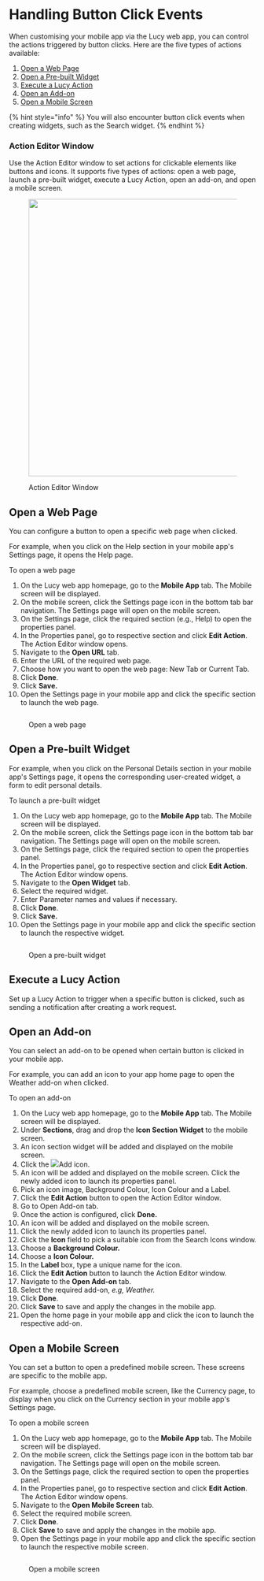 # Handling Button Click Events

When customising your mobile app via the Lucy web app, you can control the actions triggered by button clicks. Here are the five types of actions available:

1. [Open a Web Page](handling-button-click-events.md#open-a-web-page)
2. [Open a Pre-built Widget](handling-button-click-events.md#open-a-pre-built-widget)
3. [Execute a Lucy Action](handling-button-click-events.md#execute-a-lucy-action)
4. [Open an Add-on](handling-button-click-events.md#open-an-add-on)
5. [Open a Mobile Screen](handling-button-click-events.md#open-a-mobile-screen)

{% hint style="info" %}
You will also encounter button click events when creating widgets, such as the Search widget.
{% endhint %}

### Action Editor Window

Use the Action Editor window to set actions for clickable elements like buttons and icons. It supports five types of actions: open a web page, launch a pre-built widget, execute a Lucy Action, open an add-on, and open a mobile screen.

<figure><img src="../../.gitbook/assets/Action Editor Window.png" alt="" width="563"><figcaption><p>Action Editor Window</p></figcaption></figure>



## Open a Web Page

You can configure a button to open a specific web page when clicked.

For example, when you click on the Help section in your mobile app's Settings page, it opens the Help page.&#x20;

To open a web page

1. On the Lucy web app homepage, go to the **Mobile App** tab. The Mobile screen will be displayed.
2. On the mobile screen, click the Settings page icon in the bottom tab bar navigation. The Settings page will open on the mobile screen.
3. On the Settings page, click the required section (e.g., Help) to open the properties panel.
4. In the Properties panel, go to respective section and click **Edit Action**. The Action Editor window opens.
5. Navigate to the **Open URL** tab.
6. Enter the URL of the required web page.
7. Choose how you want to open the web page: New Tab or Current Tab.
8. Click **Done**.
9. Click **Save.**
10. Open the Settings page in your mobile app and click the specific section to launch the web page.

<figure><img src="../../.gitbook/assets/Launch a web page_1.png" alt=""><figcaption><p>Open a web page</p></figcaption></figure>

## Open a Pre-built Widget

For example, when you click on the Personal Details section in your mobile app's Settings page, it opens the corresponding user-created widget, a form to edit personal details.

To launch a pre-built widget

1. On the Lucy web app homepage, go to the **Mobile App** tab. The Mobile screen will be displayed.
2. On the mobile screen, click the Settings page icon in the bottom tab bar navigation. The Settings page will open on the mobile screen.
3. On the Settings page, click the required section to open the properties panel.
4. In the Properties panel, go to respective section and click **Edit Action**. The Action Editor window opens.
5. Navigate to the **Open Widget** tab.
6. Select the required widget.
7. Enter Parameter names and values if necessary.
8. Click **Done**.
9. Click **Save.**
10. Open the Settings page in your mobile app and click the specific section to launch the respective widget.

<figure><img src="../../.gitbook/assets/Launch a Prebuilt Widget_1.png" alt=""><figcaption><p>Open a pre-built widget</p></figcaption></figure>

## Execute a Lucy Action

Set up a Lucy Action to trigger when a specific button is clicked, such as sending a notification after creating a work request.

## Open an Add-on

You can select an add-on to be opened when certain button is clicked in your mobile app.

For example, you can add an icon to your app home page to open the Weather add-on when clicked.

To open an add-on

1. On the Lucy web app homepage, go to the **Mobile App** tab. The Mobile screen will be displayed.
2. Under **Sections**, drag and drop the **Icon Section Widget** to the mobile screen.
3. An icon section widget will be added and displayed on the mobile screen.
4. Click the ![](<../../.gitbook/assets/Add icon (1).png>)Add icon.
5. An icon will be added and displayed on the mobile screen. Click the newly added icon to launch its properties panel.
6. Pick an icon image, Background Colour, Icon Colour and a Label.
7. Click the **Edit Action** button to open the Action Editor window.
8. Go to Open Add-on tab.
9. Once the action is configured, click **Done.**
10. An icon will be added and displayed on the mobile screen.
11. Click the newly added icon to launch its properties panel.
12. Click the **Icon** field to pick a suitable icon from the Search Icons window.
13. Choose a **Background Colour.**
14. Choose a **Icon Colour.**
15. In the **Label** box, type a unique name for the icon.
16. Click the **Edit Action** button to launch the Action Editor window.
17. Navigate to the **Open Add-on** tab.
18. Select the required add-on, _e.g, Weather._
19. Click **Done**.
20. Click **Save** to save and apply the changes in the mobile app.
21. Open the home page in your mobile app and click the icon to launch the respective add-on.

## Open a Mobile Screen

You can set a button to open a predefined mobile screen. These screens are specific to the mobile app.

For example, choose a predefined mobile screen, like the Currency page, to display when you click on the Currency section in your mobile app's Settings page.

To open a mobile screen

1. On the Lucy web app homepage, go to the **Mobile App** tab. The Mobile screen will be displayed.
2. On the mobile screen, click the Settings page icon in the bottom tab bar navigation. The Settings page will open on the mobile screen.
3. On the Settings page, click the required section to open the properties panel.
4. In the Properties panel, go to respective section and click **Edit Action**. The Action Editor window opens.
5. Navigate to the **Open Mobile Screen** tab.
6. Select the required mobile screen.
7. Click **Done**.
8. Click **Save** to save and apply the changes in the mobile app.
9. Open the Settings page in your mobile app and click the specific section to launch the respective mobile screen.

<figure><img src="../../.gitbook/assets/Launch a Mobile screen_1.png" alt=""><figcaption><p>Open a mobile screen</p></figcaption></figure>
